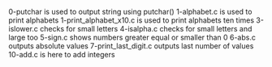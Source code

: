 0-putchar is used to output string using putchar()
1-alphabet.c is used to print alphabets
1-print_alphabet_x10.c is used to print alphabets ten times
3-islower.c checks for small letters
4-isalpha.c checks for small letters and large too
5-sign.c shows numbers greater equal or smaller than 0
6-abs.c outputs absolute values
7-print_last_digit.c outputs last number of values
 10-add.c is here to add integers
